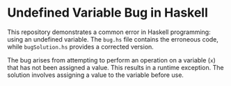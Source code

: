 # Undefined Variable Bug in Haskell

This repository demonstrates a common error in Haskell programming: using an undefined variable. The `bug.hs` file contains the erroneous code, while `bugSolution.hs` provides a corrected version.

The bug arises from attempting to perform an operation on a variable (`x`) that has not been assigned a value. This results in a runtime exception.  The solution involves assigning a value to the variable before use.